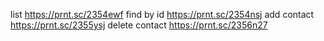 list https://prnt.sc/2354ewf
find by id https://prnt.sc/2354nsj
add contact https://prnt.sc/2355ysj
delete contact https://prnt.sc/2356n27
